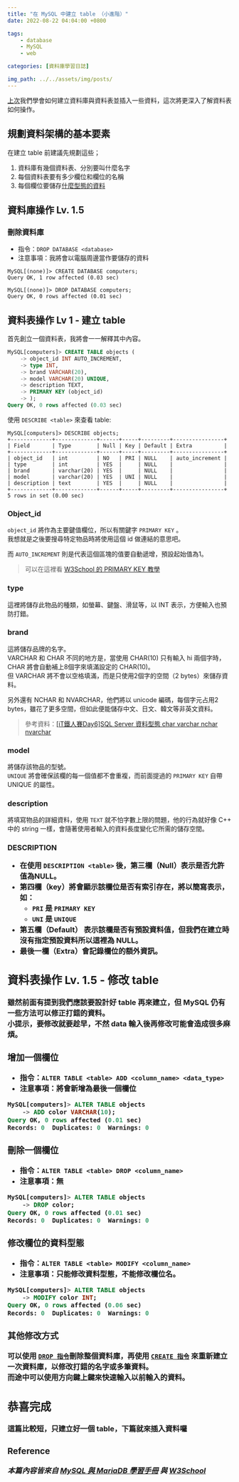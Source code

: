 ```yaml
---
title: "在 MySQL 中建立 table （小進階）"
date: 2022-08-22 04:04:00 +0800

tags: 
    - database
    - MySQL
    - web

categories: [資料庫學習日誌]

img_path: ../../assets/img/posts/
---
```


[上次](/posts/create_a_new_table_in_MySQL/)我們學會如何建立資料庫與資料表並插入一些資料，這次將更深入了解資料表如何操作。

## 規劃資料架構的基本要素

在建立 table 前建議先規劃這些；
1. 資料庫有幾個資料表、分別要叫什麼名字
2. 每個資料表要有多少欄位和欄位的名稱
3. 每個欄位要儲存[什麼型態的資料](https://www.w3schools.com/mysql/mysql_datatypes.asp)

## 資料庫操作 Lv. 1.5
### 刪除資料庫

- 指令：`DROP DATABASE <database>`
- 注意事項：我將會以電腦周邊當作要儲存的資料

```
MySQL[(none)]> CREATE DATABASE computers;
Query OK, 1 row affected (0.03 sec)

MySQL[(none)]> DROP DATABASE computers;
Query OK, 0 rows affected (0.01 sec)
```

## 資料表操作 Lv 1 - 建立 table

首先創立一個資料表，我將會一一解釋其中內容。

``` sql
MySQL[computers]> CREATE TABLE objects (
    -> object_id INT AUTO_INCREMENT,
    -> type INT,
    -> brand VARCHAR(20),
    -> model VARCHAR(20) UNIQUE,
    -> description TEXT,
    -> PRIMARY KEY (object_id)
    -> );
Query OK, 0 rows affected (0.03 sec)
```

使用 `DESCRIBE <table>` 來查看 table:

```
MySQL[computers]> DESCRIBE objects;
+-------------+-------------+------+-----+---------+----------------+
| Field       | Type        | Null | Key | Default | Extra          |
+-------------+-------------+------+-----+---------+----------------+
| object_id   | int         | NO   | PRI | NULL    | auto_increment |
| type        | int         | YES  |     | NULL    |                |
| brand       | varchar(20) | YES  |     | NULL    |                |
| model       | varchar(20) | YES  | UNI | NULL    |                |
| description | text        | YES  |     | NULL    |                |
+-------------+-------------+------+-----+---------+----------------+
5 rows in set (0.00 sec)
```

### Object_id

`object_id` 將作為主要鍵值欄位，所以有關鍵字 `PRIMARY KEY` 。<br>
我想就是之後要搜尋特定物品時將使用這個 id 做連結的意思吧。<br>

而 `AUTO_INCREMENT` 則是代表這個區塊的值要自動遞增，預設起始值為1。

> 可以在這裡看 [W3School 的 PRIMARY KEY 教學](https://www.w3schools.com/mysql/mysql_primarykey.asp)

### type

這裡將儲存此物品的種類，如螢幕、鍵盤、滑鼠等，以 INT 表示，方便輸入也預防打錯。

### brand

這將儲存品牌的名字。<br>
VARCHAR 和 CHAR 不同的地方是，當使用 CHAR(10) 只有輸入 hi 兩個字時，CHAR 將會自動補上8個字來填滿設定的 CHAR(10)。<br>
但 VARCHAR 將不會以空格填滿，而是只使用2個字的空間（2 bytes）來儲存資料。

另外還有 NCHAR 和 NVARCHAR，他們將以 unicode 編碼，每個字元占用2 bytes，雖花了更多空間，但如此便能儲存中文、日文、韓文等非英文資料。

> 參考資料：[[iT鐵人賽Day6]SQL Server 資料型態 char varchar nchar nvarchar](https://ithelp.ithome.com.tw/articles/10213922)

### model 

將儲存該物品的型號。<br>
`UNIQUE` 將會確保該欄的每一個值都不會重複，而前面提過的 `PRIMARY KEY` 自帶 UNIQUE 的屬性。

### description

將填寫物品的詳細資料，使用 `TEXT` 就不怕字數上限的問題，他的行為就好像 C++ 中的 string 一樣，會隨著使用者輸入的資料長度變化它所需的儲存空間。

### DESCRIPTION <table>

- 在使用 `DESCRIPTION <table>` 後，第三欄（Null）表示是否允許值為NULL。
- 第四欄（key）將會顯示該欄位是否有索引存在，將以簡寫表示，如：
  - `PRI` 是 `PRIMARY KEY`
  - `UNI` 是 `UNIQUE`
- 第五欄（Default） 表示該欄是否有預設資料值，但我們在建立時沒有指定預設資料所以這裡為 NULL。
- 最後一欄（Extra）會記錄欄位的額外資訊。

## 資料表操作 Lv. 1.5 - 修改 table

雖然前面有提到我們應該要設計好 table 再來建立，但 MySQL 仍有一些方法可以修正打錯的資料。<br>
小提示，要修改就要趁早，不然 data 輸入後再修改可能會造成很多麻煩。

### 增加一個欄位

- 指令：`ALTER TABLE <table> ADD <column_name> <data_type>`
- 注意事項：將會新增為最後一個欄位

```sql
MySQL[computers]> ALTER TABLE objects
    -> ADD color VARCHAR(10);
Query OK, 0 rows affected (0.01 sec)
Records: 0  Duplicates: 0  Warnings: 0
```

### 刪除一個欄位

- 指令：`ALTER TABLE <table> DROP <column_name>`
- 注意事項：無

```sql
MySQL[computers]> ALTER TABLE objects
    -> DROP color;
Query OK, 0 rows affected (0.01 sec)
Records: 0  Duplicates: 0  Warnings: 0
```

### 修改欄位的資料型態

- 指令：`ALTER TABLE <table> MODIFY <column_name>`
- 注意事項：只能修改資料型態，不能修改欄位名。

```sql
MySQL[computers]> ALTER TABLE objects
    -> MODIFY color INT;
Query OK, 0 rows affected (0.06 sec)
Records: 0  Duplicates: 0  Warnings: 0
```

### 其他修改方式

可以使用 [`DROP 指令`](#資料庫操作-lv-15)刪除整個資料庫，再使用 [`CREATE 指令`](#資料表操作-lv-1---建立-table) 來重新建立一次資料庫，以修改打錯的名字或多筆資料。<br>
而途中可以使用方向鍵上鍵來快速輸入以前輸入的資料。

## 恭喜完成

這篇比較短，只建立好一個 table，下篇就來插入資料囉

### Reference

_本篇內容皆來自 [MySQL 與 MariaDB 學習手冊](http://books.gotop.com.tw/o_A440) 與 [W3School](https://www.w3schools.com/mysql/default.asp)_

